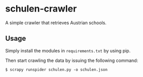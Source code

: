 # schulen-crawler

A simple crawler that retrieves Austrian schools. 

## Usage

Simply install the modules in `requirements.txt` by using pip. 

Then start crawling the data by issuing the following command:

```
$ scrapy runspider schulen.py -o schulen.json
```
